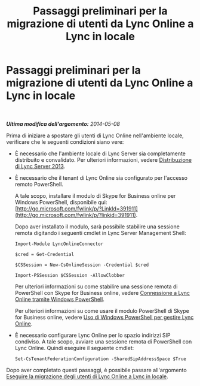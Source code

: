 ﻿---
title: Passaggi preliminari per la migrazione di utenti da Lync Online a Lync in locale
TOCTitle: Passaggi preliminari per la migrazione di utenti da Lync Online a Lync in locale
ms:assetid: 98245b04-ded4-4186-8da3-ba1c554b5c39
ms:mtpsurl: https://technet.microsoft.com/it-it/library/Dn689118(v=OCS.15)
ms:contentKeyID: 62247333
ms.date: 08/24/2015
mtps_version: v=OCS.15
ms.translationtype: HT
---

# Passaggi preliminari per la migrazione di utenti da Lync Online a Lync in locale

 

_**Ultima modifica dell'argomento:** 2014-05-08_

Prima di iniziare a spostare gli utenti di Lync Online nell'ambiente locale, verificare che le seguenti condizioni siano vere:

  - È necessario che l'ambiente locale di Lync Server sia completamente distribuito e convalidato. Per ulteriori informazioni, vedere [Distribuzione di Lync Server 2013](lync-server-2013-deploying-lync-server.md).

  - È necessario che il tenant di Lync Online sia configurato per l'accesso remoto PowerShell.
    
    A tale scopo, installare il modulo di Skype for Business online per Windows PowerShell, disponibile qui: [http://go.microsoft.com/fwlink/p/?LinkId=391911](http://go.microsoft.com/fwlink/p/?linkid=391911).
    
    Dopo aver installato il modulo, sarà possibile stabilire una sessione remota digitando i seguenti cmdlet in Lync Server Management Shell:
    
        Import-Module LyncOnlineConnector
    
        $cred = Get-Credential
    
        $CSSession = New-CsOnlineSession -Credential $cred
    
        Import-PSSession $CSSession -AllowClobber
    
    Per ulteriori informazioni su come stabilire una sessione remota di PowerShell con Skype for Business online, vedere [Connessione a Lync Online tramite Windows PowerShell](https://docs.microsoft.com/en-us/SkypeForBusiness/set-up-your-computer-for-windows-powershell/set-up-your-computer-for-windows-powershell).
    
    Per ulteriori informazioni su come usare il modulo PowerShell di Skype for Business online, vedere [Uso di Windows PowerShell per gestire Lync Online](skype-for-business-online-using-windows-powershell-to-manage-your-tenant.md).

  - È necessario configurare Lync Online per lo spazio indirizzi SIP condiviso. A tale scopo, avviare una sessione remota di PowerShell con Lync Online. Quindi eseguire il seguente cmdlet:
    
        Set-CsTenantFederationConfiguration -SharedSipAddressSpace $True

Dopo aver completato questi passaggi, è possibile passare all'argomento [Eseguire la migrazione degli utenti di Lync Online a Lync in locale](lync-server-2013-migrating-lync-online-users-to-lync-on-premises.md).

